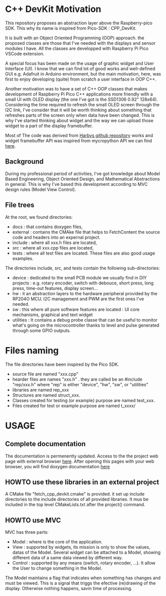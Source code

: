 # C++ DevKit Motivation
This repository proposes an abstraction layer above the Raspberry-pico SDK. This why its name is inspired from Pico-SDK : CPP_DevKit.

It is built with an Object Oriented Programming (OOP) approach. the proposed classes are those that I've needed with the displays and sensor modules I have.
All the classes are developped with Raspberry Pi Pico VSCode extension. 

A special focus has been made on the usage of graphic widget and User Interface (UI).
I know that we can find lot of good works and well-defined GUI e.g. Adafruit in Arduino environment, but the main motivation, here, was first to enjoy developing (quite) from scratch a user interface in OOP C++.

Another motivation was to have a set of C++ OOP classes that makes development of Raspberry Pi Pico C++ applications more friendly with a small UI with OLED display (the one I've got is the SSD1306 0.92" 128x64).
Considering the time required to refresh the small OLED screen through the I2C link, I've consider that it will be worth thinking about something that refreshes parts of the screen only when data have been changed. 
This is why I've started thinking about widget and the way we can upload those widget to a part of the display framebuffer.

Most of The code was derived from [Harbys github repository](https://github.com/Harbys/pico-ssd1306) works and widget framebuffer API was inspired from mycropython API we can find [here](https://docs.micropython.org/en/latest/library/framebuf.html#module-framebuf).


## Background
During my professional period of activities, I've got knowledge about Model Based Engineering, Object Oriented Design, and Mathematical Abstractions in general. This is why I've based this development according to MVC design rules (Model View Control).

## File trees
At the root, we found directories:
-  docs : that contains doxygen files,
-  external : contains the CMAke file that helps to FetchContent the source code and headers into an expernal project.
-  include : where all xxx.h files are located,
-  src : where all xxx.cpp files are located,
-  tests : where all test files are located. These files are also good usage examples.

The directories include, src, and tests contain the following sub-directories:
- device : dedicated to the small PCB module we usually find in DIY projects : e.g.  rotary encoder, switch with debouce, short press, long press, time-out features, display screen...
- hw : it an abstraction layers to the hardware peripheral provided by the RP204O MCU. I2C management and PWM are the first ones I've needed.
- sw : this where all pure software features are located : UI core mechanisms, graphical and text widget
- utilities : It contains a debug probe classe that can be useful to monitor what's going on the microcontroller thanks to level and pulse generated through some GPIO outputs.

# Files naming
The file directories have been inspired by the Pico SDK.
- source file are named "xxx.cpp"
- hearder files are names "xxx.h" . they are called be an #include "rep/xxx.h" where "rep" is either "device", "hw", "sw", or "utilities"
- libraries are named rep_xxx
- Structures are named struct_xxx.
- Classes created for testing (or example) purpose are named test_xxx.
- Files created for test or example purpose are named t_xxxx/

# USAGE

## Complete documentation
The documentation is permenently updated.
Access to the the project web page with external browser [here](https://xiansnn.github.io/CPP_DevKit2/).
After opening this pages with your web browser, you will find doxygen documentation [here](docs/html/index.html)

## HOWTO use these libraries in an external project
A CMake file "fetch_cpp_devkit.cmake" is provided. it set up include directories to the include directories of all provided libraries.
It mus be included in the top level CMakeLists.txt after the project() command.

## HOWTO use MVC
MVC has three parts:
- Model : where is the core of the application.
- View : supported by widgets, its mission is only to show the values, datas of the Model. Several widget can be attached to a Model, showing different data of a same data viewed by different way.
- Control : supported by any means (switch, rotary encoder, ...). It allow the User to change something in the Model.

The Model maintains a flag that indicates when something has changes and must be viewed. This is a signal that triggs the efective (re)drawing of the display. Otherwise nothing happens, savin time of processing.















